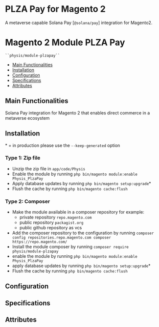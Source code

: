 # PLZA Pay for Magento 2

A metaverse capable Solana Pay [`@solana/pay`] integration for Magento2.

# Magento 2 Module PLZA Pay

    ``physis/module-plzapay``

 - [Main Functionalities](#markdown-header-main-functionalities)
 - [Installation](#markdown-header-installation)
 - [Configuration](#markdown-header-configuration)
 - [Specifications](#markdown-header-specifications)
 - [Attributes](#markdown-header-attributes)


## Main Functionalities
Solana Pay integration for Magento 2 that enables direct commerce in a metaverse ecosystem

## Installation
\* = in production please use the `--keep-generated` option

### Type 1: Zip file

 - Unzip the zip file in `app/code/Physis`
 - Enable the module by running `php bin/magento module:enable Physis_PlzaPay`
 - Apply database updates by running `php bin/magento setup:upgrade`\*
 - Flush the cache by running `php bin/magento cache:flush`

### Type 2: Composer

 - Make the module available in a composer repository for example:
    - private repository `repo.magento.com`
    - public repository `packagist.org`
    - public github repository as vcs
 - Add the composer repository to the configuration by running `composer config repositories.repo.magento.com composer https://repo.magento.com/`
 - Install the module composer by running `composer require physis/module-plzapay`
 - enable the module by running `php bin/magento module:enable Physis_PlzaPay`
 - apply database updates by running `php bin/magento setup:upgrade`\*
 - Flush the cache by running `php bin/magento cache:flush`


## Configuration




## Specifications




## Attributes


